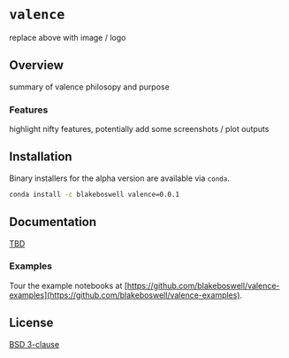 # `valence` 

replace above with image / logo

## Overview

summary of valence philosopy and purpose

### Features

highlight nifty features, potentially add some screenshots / plot outputs

## Installation

Binary installers for the alpha version are available via `conda`.

``` bash
conda install -c blakeboswell valence=0.0.1
```

## Documentation

[TBD]()

### Examples

Tour the example notebooks at [https://github.com/blakeboswell/valence-examples](https://github.com/blakeboswell/valence-examples).

## License

[BSD 3-clause](https://github.com/blakeboswell/valence/blob/master/LICENSE)


